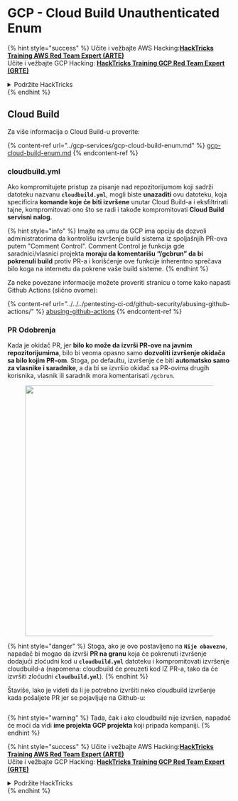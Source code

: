 # GCP - Cloud Build Unauthenticated Enum

{% hint style="success" %}
Učite i vežbajte AWS Hacking:<img src="../../../.gitbook/assets/image (1).png" alt="" data-size="line">[**HackTricks Training AWS Red Team Expert (ARTE)**](https://training.hacktricks.xyz/courses/arte)<img src="../../../.gitbook/assets/image (1).png" alt="" data-size="line">\
Učite i vežbajte GCP Hacking: <img src="../../../.gitbook/assets/image (2).png" alt="" data-size="line">[**HackTricks Training GCP Red Team Expert (GRTE)**<img src="../../../.gitbook/assets/image (2).png" alt="" data-size="line">](https://training.hacktricks.xyz/courses/grte)

<details>

<summary>Podržite HackTricks</summary>

* Proverite [**planove pretplate**](https://github.com/sponsors/carlospolop)!
* **Pridružite se** 💬 [**Discord grupi**](https://discord.gg/hRep4RUj7f) ili [**telegram grupi**](https://t.me/peass) ili **pratite** nas na **Twitteru** 🐦 [**@hacktricks\_live**](https://twitter.com/hacktricks\_live)**.**
* **Podelite hakerske trikove slanjem PR-ova na** [**HackTricks**](https://github.com/carlospolop/hacktricks) i [**HackTricks Cloud**](https://github.com/carlospolop/hacktricks-cloud) github repozitorijume.

</details>
{% endhint %}

## Cloud Build

Za više informacija o Cloud Build-u proverite:

{% content-ref url="../gcp-services/gcp-cloud-build-enum.md" %}
[gcp-cloud-build-enum.md](../gcp-services/gcp-cloud-build-enum.md)
{% endcontent-ref %}

### cloudbuild.yml

Ako kompromitujete pristup za pisanje nad repozitorijumom koji sadrži datoteku nazvanu **`cloudbuild.yml`**, mogli biste **unazaditi** ovu datoteku, koja specificira **komande koje će biti izvršene** unutar Cloud Build-a i eksfiltrirati tajne, kompromitovati ono što se radi i takođe kompromitovati **Cloud Build servisni nalog.**

{% hint style="info" %}
Imajte na umu da GCP ima opciju da dozvoli administratorima da kontrolišu izvršenje build sistema iz spoljašnjih PR-ova putem "Comment Control". Comment Control je funkcija gde saradnici/vlasnici projekta **moraju da komentarišu “/gcbrun” da bi pokrenuli build** protiv PR-a i korišćenje ove funkcije inherentno sprečava bilo koga na internetu da pokrene vaše build sisteme.
{% endhint %}

Za neke povezane informacije možete proveriti stranicu o tome kako napasti Github Actions (slično ovome):

{% content-ref url="../../../pentesting-ci-cd/github-security/abusing-github-actions/" %}
[abusing-github-actions](../../../pentesting-ci-cd/github-security/abusing-github-actions/)
{% endcontent-ref %}

### PR Odobrenja

Kada je okidač PR, jer **bilo ko može da izvrši PR-ove na javnim repozitorijumima**, bilo bi veoma opasno samo **dozvoliti izvršenje okidača sa bilo kojim PR-om**. Stoga, po defaultu, izvršenje će biti **automatsko samo za vlasnike i saradnike**, a da bi se izvršio okidač sa PR-ovima drugih korisnika, vlasnik ili saradnik mora komentarisati `/gcbrun`.

<figure><img src="../../../.gitbook/assets/image (339).png" alt="" width="563"><figcaption></figcaption></figure>

{% hint style="danger" %}
Stoga, ako je ovo postavljeno na **`Nije obavezno`**, napadač bi mogao da izvrši **PR na granu** koja će pokrenuti izvršenje dodajući zloćudni kod u **`cloudbuild.yml`** datoteku i kompromitovati izvršenje cloudbuild-a (napomena: cloudbuild će preuzeti kod IZ PR-a, tako da će izvršiti zloćudni **`cloudbuild.yml`**).
{% endhint %}

Štaviše, lako je videti da li je potrebno izvršiti neko cloudbuild izvršenje kada pošaljete PR jer se pojavljuje na Github-u:

<figure><img src="../../../.gitbook/assets/image (340).png" alt=""><figcaption></figcaption></figure>

{% hint style="warning" %}
Tada, čak i ako cloudbuild nije izvršen, napadač će moći da vidi **ime projekta GCP projekta** koji pripada kompaniji.
{% endhint %}

{% hint style="success" %}
Učite i vežbajte AWS Hacking:<img src="../../../.gitbook/assets/image (1).png" alt="" data-size="line">[**HackTricks Training AWS Red Team Expert (ARTE)**](https://training.hacktricks.xyz/courses/arte)<img src="../../../.gitbook/assets/image (1).png" alt="" data-size="line">\
Učite i vežbajte GCP Hacking: <img src="../../../.gitbook/assets/image (2).png" alt="" data-size="line">[**HackTricks Training GCP Red Team Expert (GRTE)**<img src="../../../.gitbook/assets/image (2).png" alt="" data-size="line">](https://training.hacktricks.xyz/courses/grte)

<details>

<summary>Podržite HackTricks</summary>

* Proverite [**planove pretplate**](https://github.com/sponsors/carlospolop)!
* **Pridružite se** 💬 [**Discord grupi**](https://discord.gg/hRep4RUj7f) ili [**telegram grupi**](https://t.me/peass) ili **pratite** nas na **Twitteru** 🐦 [**@hacktricks\_live**](https://twitter.com/hacktricks\_live)**.**
* **Podelite hakerske trikove slanjem PR-ova na** [**HackTricks**](https://github.com/carlospolop/hacktricks) i [**HackTricks Cloud**](https://github.com/carlospolop/hacktricks-cloud) github repozitorijume.

</details>
{% endhint %}

